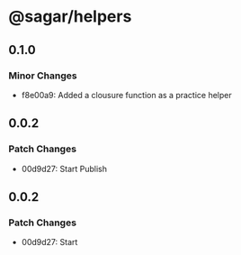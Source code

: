 # @sagar/helpers

## 0.1.0

### Minor Changes

- f8e00a9: Added a clousure function as a practice helper

## 0.0.2

### Patch Changes

- 00d9d27: Start Publish

## 0.0.2

### Patch Changes

- 00d9d27: Start
